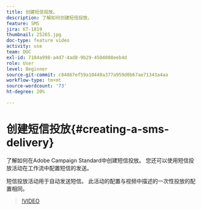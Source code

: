 ```yaml
---
title: 创建短信投放。
description: 了解如何创建短信投放。
feature: SMS
jira: KT-1819
thumbnail: 25265.jpg
doc-type: feature video
activity: use
team: DOC
exl-id: 7184a998-a4d7-4ad8-9b29-4504088eeb4d
role: User
level: Beginner
source-git-commit: c84867ef59a10448a377a959d0b67ae71343a4aa
workflow-type: tm+mt
source-wordcount: '73'
ht-degree: 20%

---
```


# 创建短信投放{#creating-a-sms-delivery}

了解如何在Adobe Campaign Standard中创建短信投放。 您还可以使用短信投放活动在工作流中配置短信的发送。

短信投放活动用于自动发送短信。 此活动的配置与视频中描述的一次性投放的配置相同。

>[!VIDEO](https://video.tv.adobe.com/v/25265/?quality=12&learn=on)

